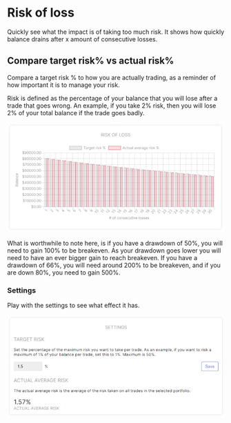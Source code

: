 # Risk of loss
Quickly see what the impact is of taking too much risk. It shows how quickly balance drains after x amount of consecutive losses. 

## Compare target risk% vs actual risk%
Compare a target risk % to how you are actually trading, as a reminder of how important it is to manage your risk.

Risk is defined as the percentage of your balance that you will lose after a trade that goes wrong. An example, if you take 2% risk, then you will lose 2% of your total balance if the trade goes badly.

![RiskOfLoss](riskofloss.png)

What is worthwhile to note here, is if you have a drawdown of 50%, you will need to gain 100% to be breakeven. As your drawdown goes lower you will need to have an ever bigger gain to reach breakeven. 
If you have a drawdown of 66%, you will need around 200% to be breakeven, and if you are down 80%, you need to gain 500%.

### Settings
Play with the settings to see what effect it has.

![RiskOfLoss Settings](riskoflossSettings.png)